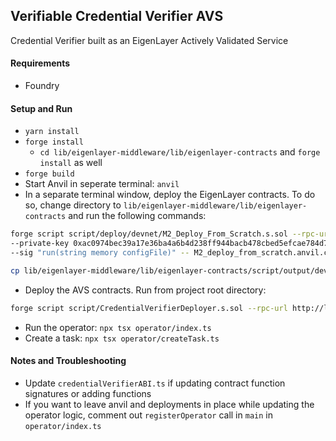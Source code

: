 ## Verifiable Credential Verifier AVS

Credential Verifier built as an EigenLayer Actively Validated Service

#### Requirements

- Foundry

#### Setup and Run

- `yarn install`
- `forge install`
    - `cd lib/eigenlayer-middleware/lib/eigenlayer-contracts` and `forge install` as well
- `forge build`
- Start Anvil in seperate terminal: `anvil`
- In a separate terminal window, deploy the EigenLayer contracts. To do so, change directory to `lib/eigenlayer-middleware/lib/eigenlayer-contracts` and run the following commands:

```sh
forge script script/deploy/devnet/M2_Deploy_From_Scratch.s.sol --rpc-url http://localhost:8545 \
--private-key 0xac0974bec39a17e36ba4a6b4d238ff944bacb478cbed5efcae784d7bf4f2ff80 --broadcast \
--sig "run(string memory configFile)" -- M2_deploy_from_scratch.anvil.config.json
```
```sh
cp lib/eigenlayer-middleware/lib/eigenlayer-contracts/script/output/devnet/M2_from_scratch_deployment_data.json script/output/31337/eigenlayer_deployment_output.json
```
- Deploy the AVS contracts. Run from project root directory:

```sh
forge script script/CredentialVerifierDeployer.s.sol --rpc-url http://localhost:8545 --private-key 0xac0974bec39a17e36ba4a6b4d238ff944bacb478cbed5efcae784d7bf4f2ff80 --broadcast -v
```
- Run the operator: `npx tsx operator/index.ts`
- Create a task: `npx tsx operator/createTask.ts`

#### Notes and Troubleshooting
- Update `credentialVerifierABI.ts` if updating contract function signatures or adding functions
- If you want to leave anvil and deployments in place while updating the operator logic, comment out `registerOperator` call in `main` in `operator/index.ts`